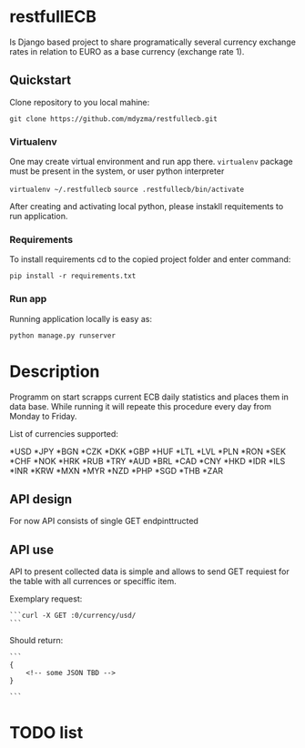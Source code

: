 # restfullECB


Is Django based project to share programatically several currency exchange rates in relation to EURO as a base currency (exchange rate 1).


## Quickstart

Clone repository to you local mahine:

```git clone https://github.com/mdyzma/restfullecb.git```

### Virtualenv

One may create virtual environment and run app there. `virtualenv` package must be present in the system, or user python interpreter

```virtualenv ~/.restfullecb```
```source .restfullecb/bin/activate```

After creating and activating local python, please instakll requitements to run application.

### Requirements

To install requirements cd to the copied project folder and enter command:

```pip install -r requirements.txt```

### Run app

Running application locally is easy as:

```python manage.py runserver```

# Description


Programm on start scrapps current ECB daily statistics and places them in data base. While running it will repeate this procedure every day from Monday to Friday.

List of currencies supported:

*USD
*JPY
*BGN
*CZK
*DKK
*GBP
*HUF
*LTL
*LVL
*PLN
*RON
*SEK
*CHF
*NOK
*HRK
*RUB
*TRY
*AUD
*BRL
*CAD
*CNY
*HKD
*IDR
*ILS
*INR
*KRW
*MXN
*MYR
*NZD
*PHP
*SGD
*THB
*ZAR

## API design

For now API consists of single GET endpinttructed

## API use

API to present collected data is simple and allows to send GET requiest for the table with all currences or speciffic item. 


Exemplary request:

    ```curl -X GET :0/currency/usd/
    ```

Should return:

    ```
    {
        <!-- some JSON TBD -->
    }

    ```

# TODO list

